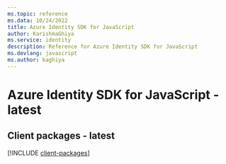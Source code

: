 ```yaml
---
ms.topic: reference
ms.data: 10/24/2022
title: Azure Identity SDK for JavaScript
author: KarishmaGhiya
ms.service: identity
description: Reference for Azure Identity SDK for JavaScript
ms.devlang: javascript
ms.author: kaghiya
---
```

# Azure Identity SDK for JavaScript - latest

## Client packages - latest
[!INCLUDE [client-packages](identity-client-index.md)]
